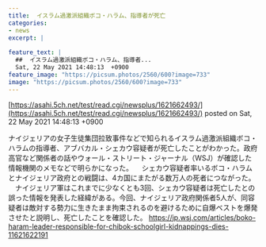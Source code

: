 ```yaml
---
title:  イスラム過激派組織ボコ・ハラム、指導者が死亡  
categories:
- news
excerpt: |
  
feature_text: |
  ##  イスラム過激派組織ボコ・ハラム、指導者...
  Sat, 22 May 2021 14:48:13  +0900
feature_image: "https://picsum.photos/2560/600?image=733"
image: "https://picsum.photos/2560/600?image=733"
---
```


[https://asahi.5ch.net/test/read.cgi/newsplus/1621662493/](https://asahi.5ch.net/test/read.cgi/newsplus/1621662493/)
posted on Sat, 22 May 2021 14:48:13  +0900

<!--more-->

ナイジェリアの女子生徒集団拉致事件などで知られるイスラム過激派組織ボコ・ハラムの指導者、アブバカル・シェカウ容疑者が死亡したことがわかった。政府高官など関係者の話やウォール・ストリート・ジャーナル（WSJ）が確認した情報機関のメモなどで明らかになった。 　シェカウ容疑者率いるボコ・ハラムとナイジェリア政府との戦闘は、4カ国にまたがる数万人の死者につながった。 　ナイジェリア軍はこれまでに少なくとも3回、シェカウ容疑者は死亡したとの誤った情報を発表した経緯がある。今回、ナイジェリア政府関係者5人が、同容疑者は敵対する勢力に生きたまま拘束されるのを避けるために自爆ベストを爆発させたと説明し、死亡したことを確認した。 https://jp.wsj.com/articles/boko-haram-leader-responsible-for-chibok-schoolgirl-kidnappings-dies-11621622191
